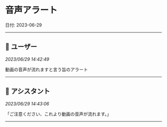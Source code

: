 # 音声アラート

日付: 2023-06-29

---

## 👤 ユーザー
*2023/06/29 14:42:49*

動画の音声が流れますと言う旨のアラート

---

## 🤖 アシスタント
*2023/06/29 14:43:06*

「ご注意ください、これより動画の音声が流れます。」

---
